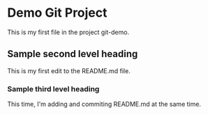 # Demo Git Project
This is my first file in the project git-demo.

## Sample second level heading
This is my first edit to the README.md file.

### Sample third level heading
This time, I'm adding and commiting README.md at the same time.